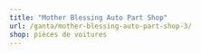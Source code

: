```yaml
---
title: "Mother Blessing Auto Part Shop"
url: /ganta/mother-blessing-auto-part-shop-3/
shop: pièces de voitures
---
```

